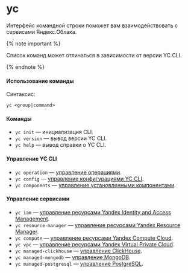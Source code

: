 # yc

Интерфейс командной строки поможет вам взаимодействовать с сервисами Яндекс.Облака.

{% note important %}

Список команд может отличаться в зависимости от версии YC CLI.

{% endnote %}

#### Использование команды

Синтаксис:

`yc <group|command>`

#### Команды

- `yc init` — инициализация CLI.
- `yc version` — вывод версии YC CLI.
- `yc help` — вывод справки о YC CLI.

#### Управление YC CLI

- `yc operation` — [управление операциями](manage-yc/operation.md).
- `yc config` — [управление конфигурациями YC CLI](manage-yc/config.md).
- `yc components` — [управление установленными компонентами](manage-yc/components.md).

#### Управление сервисами

- `yc iam` — [управление ресурсами Yandex Identity and Access Management](manage-services/iam.md).
- `yc resource-manager` — [управление ресурсами Yandex Resource Manager](manage-services/resource-manager.md).
- `yc compute` — [управление ресурсами Yandex Compute Cloud](manage-services/compute.md).
- `yc vpc` — [управление ресурсами Yandex Virtual Private Cloud](manage-services/vpc.md).
- `yc managed-clickhouse` — [управление ClickHouse](manage-services/managed-clickhouse.md).
- `yc managed-mongodb` — [управление MongoDB](manage-services/managed-mongodb.md).
- `yc managed-postgresql` — [управление PostgreSQL](manage-services/managed-postgresql.md).
